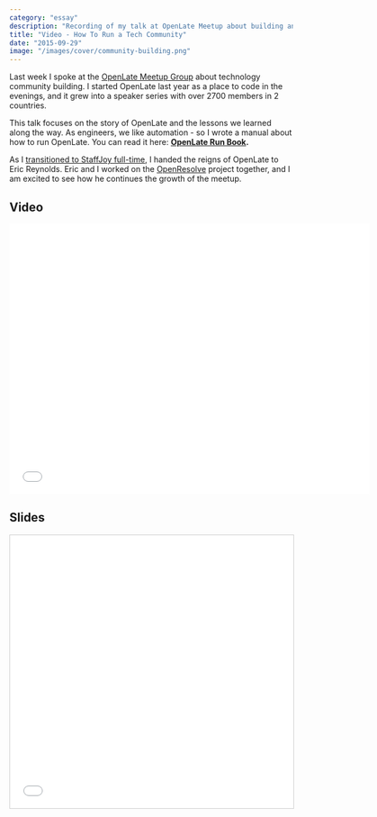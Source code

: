```yaml
---
category: "essay"
description: "Recording of my talk at OpenLate Meetup about building and running a technology community"
title: "Video - How To Run a Tech Community"
date: "2015-09-29"
image: "/images/cover/community-building.png"
---
```


Last week I spoke at the [OpenLate Meetup Group](http://meetup.com/openlate) about technology community building. I started OpenLate last year as a place to code in the evenings, and it grew into a speaker series with over 2700 members in 2 countries. 

This talk focuses on the story of OpenLate and the lessons we learned along the way. As engineers, we like automation - so I wrote a manual about how to run OpenLate. You can read it here: **[OpenLate Run Book](https://opendns.app.box.com/OpenLateMeetupRunbook).** 

As I [transitioned to StaffJoy full-time](/starting-staffjoy), I handed the reigns of OpenLate to Eric Reynolds. Eric and I worked on the [OpenResolve](https://www.openresolve.com/) project together, and I am excited to see how he continues the growth of the meetup.

## Video

<iframe width="640" height="480" src="//www.youtube-nocookie.com/embed/-44xpEdVUic?rel=0" frameborder="0" allowfullscreen></iframe>

## Slides

<iframe src="//www.slideshare.net/slideshow/embed_code/key/9niYUwXHXYmsiG" width="595" height="485" frameborder="0" marginwidth="0" marginheight="0" scrolling="no" style="border:1px solid #CCC; border-width:1px; margin-bottom:5px; max-width: 100%;" allowfullscreen> </iframe>

